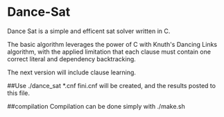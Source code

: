 # Dance-Sat
Dance Sat is a simple and efficent sat solver written in C.

The basic algorithm leverages the power of C with Knuth's Dancing Links algorithm, with the applied limitation that each clause must contain one correct literal and dependency backtracking.

The next version will include clause learning.

##Use
./dance_sat *.cnf
fini.cnf will be created, and the results posted to this file.

##compilation
Compilation can be done simply with ./make.sh

